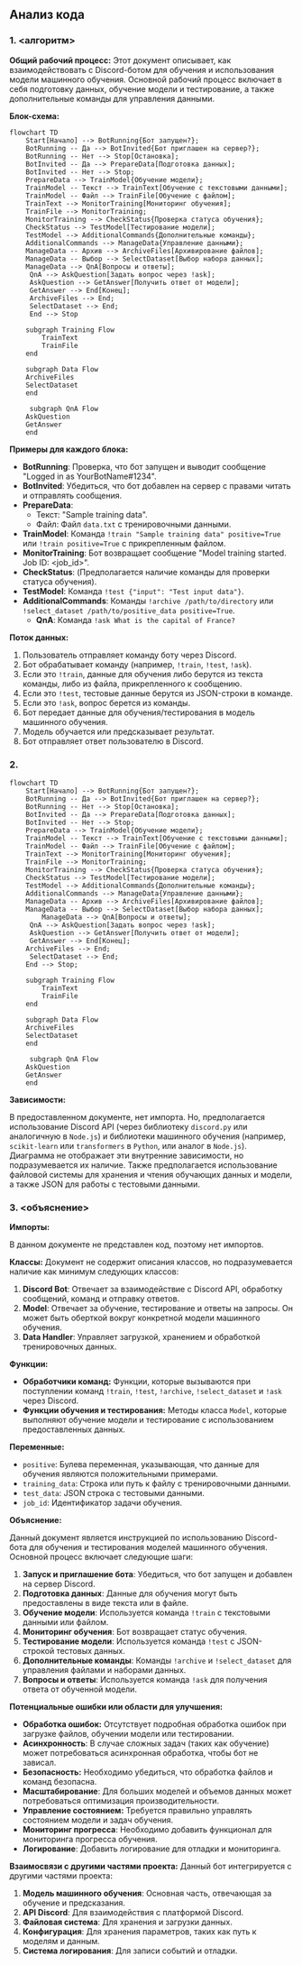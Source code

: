 ## Анализ кода

### 1. <алгоритм>

**Общий рабочий процесс:**
Этот документ описывает, как взаимодействовать с Discord-ботом для обучения и использования модели машинного обучения. Основной рабочий процесс включает в себя подготовку данных, обучение модели и тестирование, а также дополнительные команды для управления данными.

**Блок-схема:**

```mermaid
flowchart TD
    Start[Начало] --> BotRunning{Бот запущен?};
    BotRunning -- Да --> BotInvited{Бот приглашен на сервер?};
    BotRunning -- Нет --> Stop[Остановка];
    BotInvited -- Да --> PrepareData[Подготовка данных];
    BotInvited -- Нет --> Stop;
    PrepareData --> TrainModel{Обучение модели};
    TrainModel -- Текст --> TrainText[Обучение с текстовыми данными];
    TrainModel -- Файл --> TrainFile[Обучение с файлом];
    TrainText --> MonitorTraining[Мониторинг обучения];
    TrainFile --> MonitorTraining;
    MonitorTraining --> CheckStatus{Проверка статуса обучения};
    CheckStatus --> TestModel[Тестирование модели];
    TestModel --> AdditionalCommands{Дополнительные команды};
    AdditionalCommands --> ManageData{Управление данными};
    ManageData -- Архив --> ArchiveFiles[Архивирование файлов];
    ManageData -- Выбор --> SelectDataset[Выбор набора данных];
    ManageData --> QnA[Вопросы и ответы];
     QnA --> AskQuestion[Задать вопрос через !ask];
     AskQuestion --> GetAnswer[Получить ответ от модели];
     GetAnswer --> End[Конец];
     ArchiveFiles --> End;
     SelectDataset --> End;
     End --> Stop

    subgraph Training Flow
        TrainText
        TrainFile
    end

    subgraph Data Flow
    ArchiveFiles
    SelectDataset
    end

     subgraph QnA Flow
    AskQuestion
    GetAnswer
    end

```

**Примеры для каждого блока:**

*   **BotRunning**: Проверка, что бот запущен и выводит сообщение "Logged in as YourBotName#1234".
*   **BotInvited**: Убедиться, что бот добавлен на сервер с правами читать и отправлять сообщения.
*   **PrepareData**:
    *   Текст: "Sample training data".
    *   Файл: Файл `data.txt` с тренировочными данными.
*   **TrainModel**: Команда `!train "Sample training data" positive=True` или `!train positive=True` с прикрепленным файлом.
*   **MonitorTraining**: Бот возвращает сообщение "Model training started. Job ID: <job_id>".
*   **CheckStatus**: (Предполагается наличие команды для проверки статуса обучения).
*   **TestModel**: Команда `!test {"input": "Test input data"}`.
*   **AdditionalCommands**: Команды `!archive /path/to/directory` или `!select_dataset /path/to/positive_data positive=True`.
    *   **QnA**: Команда `!ask What is the capital of France?`

**Поток данных:**

1.  Пользователь отправляет команду боту через Discord.
2.  Бот обрабатывает команду (например, `!train`, `!test`, `!ask`).
3.  Если это `!train`, данные для обучения либо берутся из текста команды, либо из файла, прикрепленного к сообщению.
4.  Если это `!test`, тестовые данные берутся из JSON-строки в команде.
5.  Если это `!ask`, вопрос берется из команды.
6.  Бот передает данные для обучения/тестирования в модель машинного обучения.
7.  Модель обучается или предсказывает результат.
8.  Бот отправляет ответ пользователю в Discord.

### 2. <mermaid>

```mermaid
flowchart TD
    Start[Начало] --> BotRunning{Бот запущен?};
    BotRunning -- Да --> BotInvited{Бот приглашен на сервер?};
    BotRunning -- Нет --> Stop[Остановка];
    BotInvited -- Да --> PrepareData[Подготовка данных];
    BotInvited -- Нет --> Stop;
    PrepareData --> TrainModel{Обучение модели};
    TrainModel -- Текст --> TrainText[Обучение с текстовыми данными];
    TrainModel -- Файл --> TrainFile[Обучение с файлом];
    TrainText --> MonitorTraining[Мониторинг обучения];
    TrainFile --> MonitorTraining;
    MonitorTraining --> CheckStatus{Проверка статуса обучения};
    CheckStatus --> TestModel[Тестирование модели];
    TestModel --> AdditionalCommands{Дополнительные команды};
    AdditionalCommands --> ManageData{Управление данными};
    ManageData -- Архив --> ArchiveFiles[Архивирование файлов];
    ManageData -- Выбор --> SelectDataset[Выбор набора данных];
        ManageData --> QnA[Вопросы и ответы];
     QnA --> AskQuestion[Задать вопрос через !ask];
     AskQuestion --> GetAnswer[Получить ответ от модели];
     GetAnswer --> End[Конец];
    ArchiveFiles --> End;
     SelectDataset --> End;
    End --> Stop;

    subgraph Training Flow
        TrainText
        TrainFile
    end

    subgraph Data Flow
    ArchiveFiles
    SelectDataset
    end

     subgraph QnA Flow
    AskQuestion
    GetAnswer
    end
```

**Зависимости:**

В предоставленном документе, нет импорта. Но,  предполагается использование Discord API (через библиотеку `discord.py` или аналогичную в `Node.js`) и библиотеки машинного обучения (например, `scikit-learn` или `transformers` в `Python`, или аналог в `Node.js`). Диаграмма не отображает эти внутренние зависимости, но подразумевается их наличие. Также предполагается использование файловой системы для хранения и чтения обучающих данных и модели, а также JSON для работы с тестовыми данными.

### 3. <объяснение>

**Импорты:**

В данном документе не представлен код, поэтому нет импортов.

**Классы:**
Документ не содержит описания классов, но подразумевается наличие как минимум следующих классов:

1.  **Discord Bot**:  Отвечает за взаимодействие с Discord API, обработку сообщений, команд и отправку ответов.
2.  **Model**:  Отвечает за обучение, тестирование и ответы на запросы. Он может быть оберткой вокруг конкретной модели машинного обучения.
3.  **Data Handler**: Управляет загрузкой, хранением и обработкой тренировочных данных.

**Функции:**

*   **Обработчики команд:** Функции, которые вызываются при поступлении команд `!train`, `!test`, `!archive`, `!select_dataset` и `!ask` через Discord.
*   **Функции обучения и тестирования:** Методы класса `Model`, которые выполняют обучение модели и тестирование с использованием предоставленных данных.

**Переменные:**
*   `positive`: Булева переменная, указывающая, что данные для обучения являются положительными примерами.
*  `training_data`: Строка или путь к файлу с тренировочными данными.
*  `test_data`: JSON строка с тестовыми данными.
*  `job_id`: Идентификатор задачи обучения.

**Объяснение:**

Данный документ является инструкцией по использованию Discord-бота для обучения и тестирования моделей машинного обучения. Основной процесс включает следующие шаги:

1.  **Запуск и приглашение бота**: Убедиться, что бот запущен и добавлен на сервер Discord.
2.  **Подготовка данных**: Данные для обучения могут быть предоставлены в виде текста или в файле.
3.  **Обучение модели**: Используется команда `!train` с текстовыми данными или файлом.
4.  **Мониторинг обучения**: Бот возвращает статус обучения.
5.  **Тестирование модели**: Используется команда `!test` с JSON-строкой тестовых данных.
6.  **Дополнительные команды**: Команды `!archive` и `!select_dataset` для управления файлами и наборами данных.
7.  **Вопросы и ответы**:  Используется команда `!ask` для получения ответа от обученной модели.

**Потенциальные ошибки или области для улучшения:**

*   **Обработка ошибок:** Отсутствует подробная обработка ошибок при загрузке файлов, обучении модели или тестировании.
*   **Асинхронность**: В случае сложных задач (таких как обучение) может потребоваться асинхронная обработка, чтобы бот не зависал.
*   **Безопасность:** Необходимо убедиться, что обработка файлов и команд безопасна.
*   **Масштабирование**: Для больших моделей и объемов данных может потребоваться оптимизация производительности.
*   **Управление состоянием:** Требуется правильно управлять состоянием модели и задач обучения.
*   **Мониторинг прогресса**: Необходимо добавить функционал для мониторинга прогресса обучения.
*   **Логирование**:  Добавить логирование для отладки и мониторинга.

**Взаимосвязи с другими частями проекта:**
Данный бот интегрируется с другими частями проекта:

1.  **Модель машинного обучения**: Основная часть, отвечающая за обучение и предсказания.
2.  **API Discord**: Для взаимодействия с платформой Discord.
3.  **Файловая система**: Для хранения и загрузки данных.
4.  **Конфигурация**: Для хранения параметров, таких как путь к моделям и данным.
5.  **Система логирования**: Для записи событий и отладки.